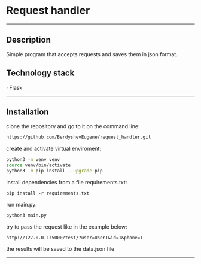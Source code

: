 # Request handler
____
## Description
Simple program that accepts requests and saves them in json format. 

## Technology stack
· Flask
____

## Installation

clone the repository and go to it on the command line:
```sh
https://github.com/BerdyshevEugene/request_handler.git
```

create and activate virtual enviroment:
```sh
python3 -m venv venv
source venv/bin/activate
python3 -m pip install --upgrade pip
```
install dependencies from a file requirements.txt:
```
pip install -r requirements.txt
```

run main.py:
```sh
python3 main.py
```
try to pass the request like in the example below:
```
http://127.0.0.1:5000/test/?user=User1&id=1&phone=1
```
the results will be saved to the data.json file
____
